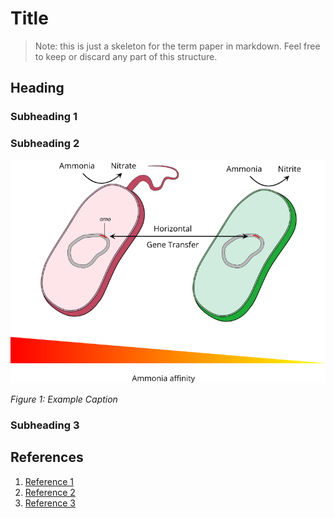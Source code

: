 # Title

> Note: this is just a skeleton for the term paper in markdown. Feel free to keep or discard any part of this structure.

## Heading

### Subheading 1

### Subheading 2

![Figure 1](figures/example_figure.png)

*Figure 1: Example Caption*

### Subheading 3

## References

 1. [Reference 1](http://www.refrencewebsite.come)
 1. [Reference 2](http://www.refrencewebsite.come)
 1. [Reference 3](http://www.refrencewebsite.come)
